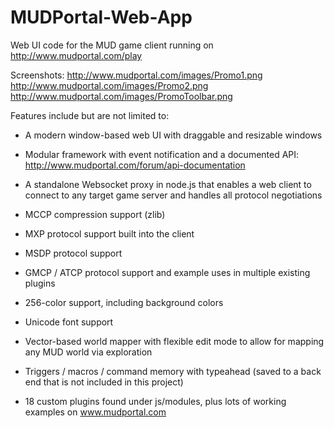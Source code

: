 MUDPortal-Web-App
=================

Web UI code for the MUD game client running on http://www.mudportal.com/play

Screenshots:
http://www.mudportal.com/images/Promo1.png
http://www.mudportal.com/images/Promo2.png
http://www.mudportal.com/images/PromoToolbar.png

Features include but are not limited to:

* A modern window-based web UI with draggable and resizable windows

* Modular framework with event notification and a documented API: http://www.mudportal.com/forum/api-documentation 

* A standalone Websocket proxy in node.js that enables a web client to connect to any target game server and handles all protocol negotiations

* MCCP compression support (zlib)

* MXP protocol support built into the client

* MSDP protocol support

* GMCP / ATCP protocol support and example uses in multiple existing plugins

* 256-color support, including background colors

* Unicode font support 

* Vector-based world mapper with flexible edit mode to allow for mapping any MUD world via exploration

* Triggers / macros / command memory with typeahead (saved to a back end that is not included in this project)

* 18 custom plugins found under js/modules, plus lots of working examples on www.mudportal.com